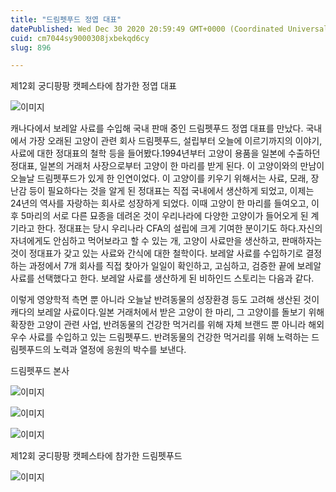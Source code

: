 ```yaml
---
title: "드림펫푸드 정엽 대표"
datePublished: Wed Dec 30 2020 20:59:49 GMT+0000 (Coordinated Universal Time)
cuid: cm7044sy9000308jxbekqd6cy
slug: 896

---
```



제12회 궁디팡팡 캣페스타에 참가한 정엽 대표

![이미지](https://cdn.hashnode.com/res/hashnode/image/upload/v1739256018988/40ec168e-fee3-4c3e-833b-078e5121da69.jpeg)

캐나다에서 보레알 사료를 수입해 국내 판매 중인 드림펫푸드 정엽 대표를 만났다. 국내에서 가장 오래된 고양이 관련 회사 드림펫푸드, 설립부터 오늘에 이르기까지의 이야기, 사료에 대한 정대표의 철학 등을 들어봤다.1994년부터 고양이 용품을 일본에 수출하던 정대표, 일본의 거래처 사장으로부터 고양이 한 마리를 받게 된다. 이 고양이와의 만남이 오늘날 드림펫푸드가 있게 한 인연이었다. 이 고양이를 키우기 위해서는 사료, 모래, 장난감 등이 필요하다는 것을 알게 된 정대표는 직접 국내에서 생산하게 되었고, 이제는 24년의 역사를 자랑하는 회사로 성장하게 되었다. 이때 고양이 한 마리를 들여오고, 이후 5마리의 서로 다른 묘종을 데려온 것이 우리나라에 다양한 고양이가 들어오게 된 계기라고 한다. 정대표는 당시 우리나라 CFA의 설립에 크게 기여한 분이기도 하다.자신의 자녀에게도 안심하고 먹어보라고 할 수 있는 개, 고양이 사료만을 생산하고, 판매하자는 것이 정대표가 갖고 있는 사료와 간식에 대한 철학이다. 보레알 사료를 수입하기로 결정하는 과정에서 7개 회사를 직접 찾아가 일일이 확인하고, 고심하고, 검증한 끝에 보레알 사료를 선택했다고 한다. 보레알 사료를 생산하게 된 비하인드 스토리는 다음과 같다.

이렇게 영양학적 측면 뿐 아니라 오늘날 반려동물의 성장환경 등도 고려해 생산된 것이 캐다의 보레알 사료이다.일본 거래처에서 받은 고양이 한 마리, 그 고양이를 돌보기 위해 확장한 고양이 관련 사업, 반려동물의 건강한 먹거리를 위해 자체 브랜드 뿐 아니라 해외 우수 사료를 수입하고 있는 드림펫푸드. 반려동물의 건강한 먹거리를 위해 노력하는 드림펫푸드의 노력과 열정에 응원의 박수를 보낸다.

드림펫푸드 본사

![이미지](https://cdn.hashnode.com/res/hashnode/image/upload/v1739256021196/8c807fbd-d11d-4d7a-9c36-083f914c0c11.jpeg)

![이미지](https://cdn.hashnode.com/res/hashnode/image/upload/v1739256023368/e9fa5f77-8d5d-4631-a5de-91d6c3e9c5cf.jpeg)

![이미지](https://cdn.hashnode.com/res/hashnode/image/upload/v1739256025491/dfd43573-16ff-4058-b662-85b135d148a9.jpeg)

제12회 궁디팡팡 캣페스타에 참가한 드림펫푸드

![이미지](https://cdn.hashnode.com/res/hashnode/image/upload/v1739256027486/10fd2be3-bc7c-4470-ba05-23549cc8737c.jpeg)
